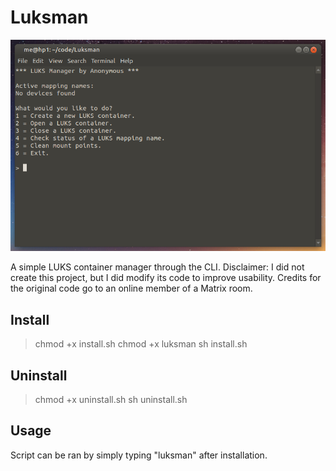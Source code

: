 # Luksman

![image alt text](screenshot.png "luksman screenshot")

A simple LUKS container manager through the CLI. Disclaimer: I did not create this project, but I did modify its code to improve usability. Credits for the original code go to an online member of a Matrix room.

## Install

>chmod +x install.sh
>chmod +x luksman
>sh install.sh

## Uninstall

>chmod +x uninstall.sh
>sh uninstall.sh

## Usage

Script can be ran by simply typing "luksman" after installation.
